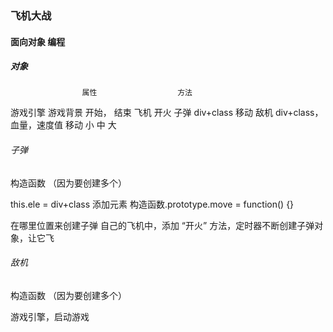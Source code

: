 ### 飞机大战


#### 面向对象 编程

##### 对象
					属性 					方法
游戏引擎        游戏背景						开始， 结束
飞机										开火
子弹                div+class                   移动
敌机                div+class，血量，速度值                   移动
	小
	中
	大

###### 子弹
构造函数 （因为要创建多个）

this.ele = div+class  添加元素
构造函数.prototype.move = function() {}

在哪里位置来创建子弹
自己的飞机中，添加 “开火” 方法，定时器不断创建子弹对象，让它飞


###### 敌机
构造函数 （因为要创建多个）

游戏引擎，启动游戏
